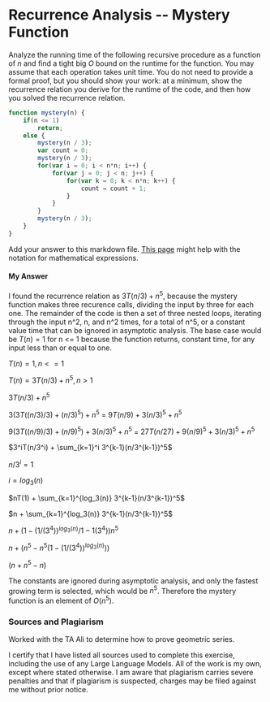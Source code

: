 # Recurrence Analysis -- Mystery Function

Analyze the running time of the following recursive procedure as a function of
$n$ and find a tight big $O$ bound on the runtime for the function. You may
assume that each operation takes unit time. You do not need to provide a formal
proof, but you should show your work: at a minimum, show the recurrence relation
you derive for the runtime of the code, and then how you solved the recurrence
relation.

```javascript
function mystery(n) {
    if(n <= 1)
        return;
    else {
        mystery(n / 3);
        var count = 0;
        mystery(n / 3);
        for(var i = 0; i < n*n; i++) {
            for(var j = 0; j < n; j++) {
                for(var k = 0; k < n*n; k++) {
                    count = count + 1;
                }
            }
        }
        mystery(n / 3);
    }
}
```

Add your answer to this markdown file. [This
page](https://docs.github.com/en/get-started/writing-on-github/working-with-advanced-formatting/writing-mathematical-expressions)
might help with the notation for mathematical expressions.

#### My Answer

I found the recurrence relation as $3T(n/3) + n^5$, because the mystery function makes three recurence calls, dividing the input by three for each one. The remainder of the code is then a set of three nested loops, iterating through the input n^2, n, and n^2 times, for a total of n^5, or a constant value time that can be ignored in asymptotic analysis. The base case would be $T(n)=1$ for n <= 1 because the function returns, constant time, for any input less than or equal to one. 

$T(n) = 1,  n <= 1$

$T(n) = 3T(n/3) + n^5,  n > 1$

$3T(n/3) + n^5$

$3(3T((n/3)/3) + (n/3)^5) + n^5$ = $9T(n/9) + 3(n/3)^5 + n^5$

$9(3T((n/9)/3) + (n/9)^5) + 3(n/3)^5 + n^5$ = $27T(n/27) + 9(n/9)^5 + 3(n/3)^5 + n^5$

$3^iT(n/3^i) +  \sum_{k=1}^i 3^{k-1}(n/3^{k-1})^5$

$n/3^i = 1$

$i = log_3(n)$

$nT(1) + \sum_{k=1}^{log_3(n)} 3^{k-1}(n/3^{k-1})^5$

$n + \sum_{k=1}^{log_3(n)} 3^{k-1}(n/3^{k-1})^5$ 

$n + (1 - (1/(3^4))^{log_3(n)} / 1 - 1 (3^4))n^5$

$n + (n^5 - n^5(1 - (1/(3^4))^{log_3(n)}))$

$(n + n^5 - n)$

The constants are ignored during asymptotic analysis, and only the fastest growing term is selected, which would be $n^5$. Therefore the mystery function is an element of $O(n^5)$. 

### Sources and Plagiarism 

Worked with the TA Ali to determine how to prove geometric series. 

I certify that I have listed all sources used to complete this exercise, including the use of any Large Language Models. All of the work is my own, except where stated otherwise. I am aware that plagiarism carries severe penalties and that if plagiarism is suspected, charges may be filed against me without prior notice.

